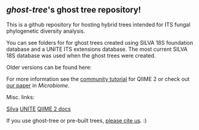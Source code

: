 


## *ghost-tree*'s ghost tree repository!

This is a github repository for hosting hybrid trees intended for ITS
fungal phylogenetic diversity analysis.

You can see folders for for ghost trees created using SILVA 18S foundation
database and a UNITE ITS extensions database. The most current SILVA
18S database was used when the ghost trees were created.

Older versions can be found here:

For more information see the
[community tutorial](https://github.com/JTFouquier/q2-ghost-tree/blob/master/QIIME2_community_tutorial.md)
for QIIME 2 or check out
[our paper](https://microbiomejournal.biomedcentral.com/articles/10.1186/s40168-016-0153-6)
in *Microbiome*.

Misc. links:

[Silva](https://www.arb-silva.de/)
[UNITE](https://unite.ut.ee/repository.php)
[QIIME 2 docs](https://docs.qiime2.org/2018.6/)

If you use ghost-tree or pre-built trees, [please cite us](https://microbiomejournal.biomedcentral.com/articles/10.1186/s40168-016-0153-6). :)